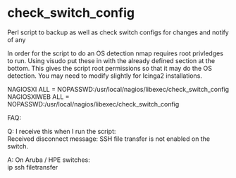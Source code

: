 # check_switch_config
Perl script to backup as well as check switch configs for changes and notify of any


In order for the script to do an OS detection nmap requires root privledges to run.  Using visudo put these in with the already defined section at the bottom.  This gives the script root permissions so that it may do the OS detection.  You may need to modify slightly for Icinga2 installations.

NAGIOSXI ALL = NOPASSWD:/usr/local/nagios/libexec/check_switch_config<br>
NAGIOSXIWEB ALL = NOPASSWD:/usr/local/nagios/libexec/check_switch_config<br>


FAQ:

Q: I receive this when I run the script:<br>
   Received disconnect message: SSH file transfer is not enabled on the switch.

A: On Aruba / HPE switches:<br>
   ip ssh filetransfer

